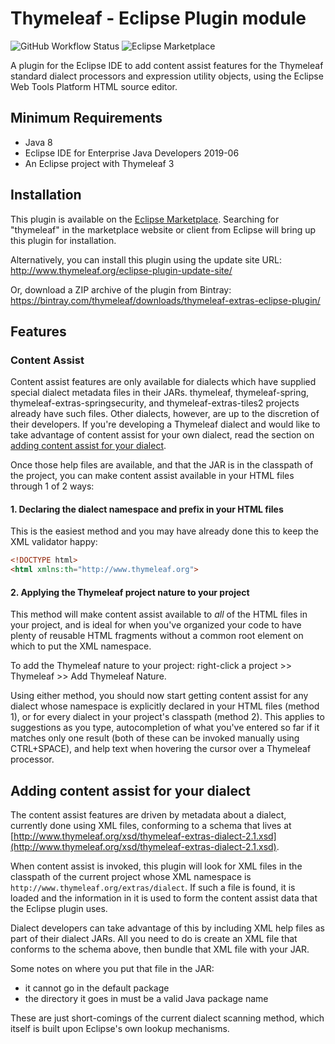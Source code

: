 
Thymeleaf - Eclipse Plugin module
=================================

![GitHub Workflow Status](https://img.shields.io/github/workflow/status/thymeleaf/thymeleaf-extras-eclipse-plugin/Build)
![Eclipse Marketplace](https://img.shields.io/eclipse-marketplace/v/thymeleaf-plugin-eclipse)

A plugin for the Eclipse IDE to add content assist features for the Thymeleaf
standard dialect processors and expression utility objects, using the Eclipse
Web Tools Platform HTML source editor.


Minimum Requirements
--------------------

 - Java 8
 - Eclipse IDE for Enterprise Java Developers 2019-06
 - An Eclipse project with Thymeleaf 3


Installation
------------

This plugin is available on the [Eclipse Marketplace](http://marketplace.eclipse.org/content/thymeleaf-plugin-eclipse).
Searching for "thymeleaf" in the marketplace website or client from Eclipse
will bring up this plugin for installation.

Alternatively, you can install this plugin using the update site URL:
http://www.thymeleaf.org/eclipse-plugin-update-site/

Or, download a ZIP archive of the plugin from Bintray:
https://bintray.com/thymeleaf/downloads/thymeleaf-extras-eclipse-plugin/


Features
--------

### Content Assist

Content assist features are only available for dialects which have supplied
special dialect metadata files in their JARs.  thymeleaf, thymeleaf-spring,
thymeleaf-extras-springsecurity, and thymeleaf-extras-tiles2 projects already
have such files.  Other dialects, however, are up to the discretion of their
developers.  If you're developing a Thymeleaf dialect and would like to take
advantage of content assist for your own dialect, read the section on
[adding content assist for your dialect](#adding-content-assist-for-your-dialect).

Once those help files are available, and that the JAR is in the classpath of the
project, you can make content assist available in your HTML files through 1 of 2
ways:

#### 1. Declaring the dialect namespace and prefix in your HTML files

This is the easiest method and you may have already done this to keep the XML
validator happy:

```html
<!DOCTYPE html>
<html xmlns:th="http://www.thymeleaf.org">
```

#### 2. Applying the Thymeleaf project nature to your project

This method will make content assist available to _all_ of the HTML files in
your project, and is ideal for when you've organized your code to have plenty of
reusable HTML fragments without a common root element on which to put the XML
namespace.

To add the Thymeleaf nature to your project: right-click a project >> Thymeleaf >>
Add Thymeleaf Nature.

Using either method, you should now start getting content assist for any dialect
whose namespace is explicitly declared in your HTML files (method 1), or for
every dialect in your project's classpath (method 2).  This applies to
suggestions as you type, autocompletion of what you've entered so far if it
matches only one result (both of these can be invoked manually using CTRL+SPACE),
and help text when hovering the cursor over a Thymeleaf processor.


Adding content assist for your dialect
--------------------------------------

The content assist features are driven by metadata about a dialect, currently
done using XML files, conforming to a schema that lives at
[http://www.thymeleaf.org/xsd/thymeleaf-extras-dialect-2.1.xsd](http://www.thymeleaf.org/xsd/thymeleaf-extras-dialect-2.1.xsd).

When content assist is invoked, this plugin will look for XML files in the
classpath of the current project whose XML namespace is `http://www.thymeleaf.org/extras/dialect`.
If such a file is found, it is loaded and the information in it is used to form
the content assist data that the Eclipse plugin uses.

Dialect developers can take advantage of this by including XML help files as
part of their dialect JARs.  All you need to do is create an XML file that
conforms to the schema above, then bundle that XML file with your JAR.

Some notes on where you put that file in the JAR:

 - it cannot go in the default package
 - the directory it goes in must be a valid Java package name

These are just short-comings of the current dialect scanning method, which
itself is built upon Eclipse's own lookup mechanisms.
